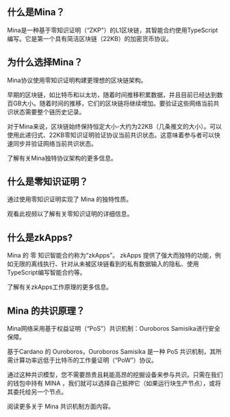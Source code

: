## 什么是Mina？

Mina是一种基于零知识证明（“ZKP”）的L1区块链，其智能合约使用TypeScript编写。它是第一个具有简洁区块链（22KB）的加密货币协议。

## 为什么选择Mina？

Mina协议使用零知识证明构建更理想的区块链架构。

早期的区块链，如比特币和以太坊，随着时间推移积累数据，并且目前已经达到数百GB大小。随着时间的推移，它们的区块链将继续增加。要验证这些网络当前共识状态需要整个链历史记录。

对于Mina来说，区块链始终保持恒定大小-大约为22KB（几条推文的大小）。可以使用此递归式、22KB零知识证明验证协议当前共识状态。这意味着参与者可以快速同步并验证网络当前共识状态。

了解有关Mina独特协议架构的更多信息。

## 什么是零知识证明？

通过使用零知识证明实现了 Mina 的独特性质。

观看此视频以了解有关零知识证明的详细信息。

## 什么是zkApps?

Mina 的 零 知识智能合约称为“zkApps”。 zkApps 提供了强大而独特的功能，例如无限的离线执行、针对从未被区块链看到的私有数据输入的隐私、使用TypeScript编写智能合约等。

了解有关zkApps工作原理的更多信息。

## Mina 的共识原理？

Mina网络采用基于权益证明（“PoS”）共识机制：Ouroboros Samisika进行安全保障。

基于Cardano 的 Ouroboros，Ouroboros Samisika 是一种 PoS 共识机制，其所需计算功率远低于比特币的工作量证明（“PoW”）协议。

通过这种共识模型，您不需要昂贵且耗能高昂的挖掘设备来参与共识。只需在我们的钱包中持有 MINA ，我们就可以选择自己抵押它（如果运行块生产节点），或将其委托给另一个节点。

阅读更多关于 Mina 共识机制方面内容。

